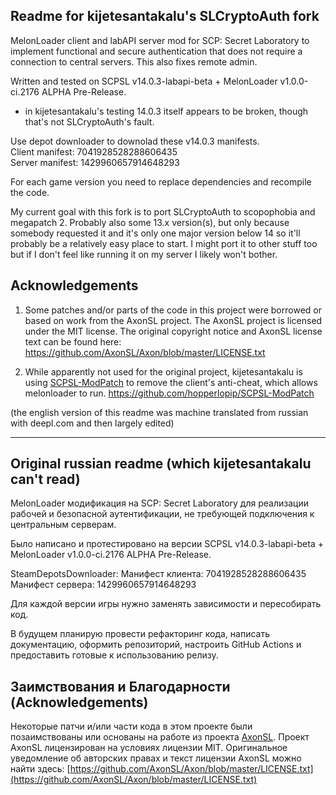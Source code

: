 ## Readme for kijetesantakalu's SLCryptoAuth fork
MelonLoader client and labAPI server mod for SCP: Secret Laboratory to implement functional and secure authentication that does not require a connection to central servers. This also fixes remote admin.

Written and tested on SCPSL v14.0.3-labapi-beta + MelonLoader v1.0.0-ci.2176 ALPHA Pre-Release.
 - in kijetesantakalu's testing 14.0.3 itself appears to be broken, though that's not SLCryptoAuth's fault.  

Use depot downloader to downolad these v14.0.3 manifests.  
Client manifest: 7041928528288606435  
Server manifest: 1429960657914648293

For each game version you need to replace dependencies and recompile the code.

My current goal with this fork is to port SLCryptoAuth to scopophobia and megapatch 2. Probably also some 13.x version(s), but only because somebody requested it and it's only one major version below 14 so it'll probably be a relatively easy place to start. I might port it to other stuff too but if I don't feel like running it on my server I likely won't bother.

## Acknowledgements

1. Some patches and/or parts of the code in this project were borrowed or based on work from the AxonSL project. The AxonSL project is licensed under the MIT license. The original copyright notice and AxonSL license text can be found here: https://github.com/AxonSL/Axon/blob/master/LICENSE.txt

2. While apparently not used for the original project, kijetesantakalu is using [SCPSL-ModPatch](https://github.com/hopperlopip/SCPSL-ModPatch) to remove the client's anti-cheat, which allows melonloader to run. https://github.com/hopperlopip/SCPSL-ModPatch

(the english version of this readme was machine translated from russian with deepl.com and then largely edited)
<hr>

## Original russian readme (which kijetesantakalu can't read)
MelonLoader модификация на SCP: Secret Laboratory для реализации рабочей и безопасной аутентификации, не требующей подключения к центральным серверам.

Было написано и протестировано на версии SCPSL v14.0.3-labapi-beta + MelonLoader v1.0.0-ci.2176 ALPHA Pre-Release.

SteamDepotsDownloader:
Манифест клиента: 7041928528288606435
Манифест сервера: 1429960657914648293

Для каждой версии игры нужно заменять зависимости и пересобирать код.

В будущем планирую провести рефакторинг кода, написать документацию, оформить репозиторий, настроить GitHub Actions и предоставить готовые к использованию релизу.

## Заимствования и Благодарности (Acknowledgements)

Некоторые патчи и/или части кода в этом проекте были позаимствованы или основаны на работе из проекта [AxonSL](https://github.com/AxonSL/Axon).
Проект AxonSL лицензирован на условиях лицензии MIT. Оригинальное уведомление об авторских правах и текст лицензии AxonSL можно найти здесь:
[https://github.com/AxonSL/Axon/blob/master/LICENSE.txt](https://github.com/AxonSL/Axon/blob/master/LICENSE.txt)
